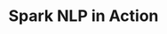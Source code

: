 ---
layout: demopage
title: Spark NLP in Action
full_width: true
permalink: /analyze_medical_text_german
key: demo
license: false
show_edit_on_github: false
show_date: false
data:
  sections:  
    - title: Spark NLP for Healthcare 
      excerpt: Analyze Medical Texts in German
      secheader: yes
      secheader:
        - title: Spark NLP for Healthcare
          subtitle: Analyze Medical Texts in German
          activemenu: analyze_medical_text_german
      source: yes
      source: 
        - title: Detect symptoms, treatments and other clinical information in German
          id: detect_symptoms
          image: 
              src: /assets/images/Detect_causality_between_symptoms.svg
          image2: 
              src: /assets/images/Detect_causality_between_symptoms_f.svg
          excerpt: Automatically identify symptoms, diagnoses, procedures, body parts or medication in German clinical texts.
          actions:
          - text: Live Demo
            type: normal
            url: https://demo.johnsnowlabs.com/healthcare/NER_HEALTHCARE_DE/
          - text: Colab Netbook
            type: blue_btn
            url: https://colab.research.google.com/github/JohnSnowLabs/spark-nlp-workshop/blob/master/tutorials/streamlit_notebooks/healthcare/NER_HEALTHCARE_DE.ipynb        
---